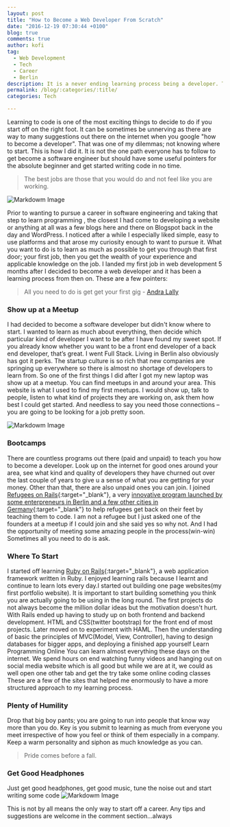 ```yaml
---
layout: post
title: "How to Become a Web Developer From Scratch"
date: "2016-12-19 07:30:44 +0100"
blog: true
comments: true
author: kofi
tag:
  - Web Development
  - Tech
  - Career
  - Berlin
description: It is a never ending learning process being a developer. The challenge for most people like myself was where to start. These are a few pointers that COULD help out.
permalink: /blog/:categories/:title/
categories: Tech

---
```

Learning to code is one of the most exciting things to decide to do if you start off on the right foot. It can be sometimes be unnerving as there are way to many suggestions out there on the internet when you google "how to become a developer". That was one of my dilemmas; not knowing where to start. This is how I did it. It is not the one path everyone has to follow to get become a software engineer but should have some useful pointers for the absolute beginner and get started writing code in no time.
<blockquote> The best jobs are those that you would do and not feel like you are working.</blockquote>

![Markdowm Image](https://media.giphy.com/media/13HgwGsXF0aiGY/giphy.gif)

Prior to wanting to pursue a career in software engineering and taking that step to learn programming , the closest I had come to developing a website or anything at all was a few blogs here and there on Blogspot back in the day and WordPress. I noticed after a while I especially liked simple, easy to use platforms and that arose my curiosity enough to want to pursue it. What you want to do is to learn as much as possible to get you through that first door; your first job, then you get the wealth of your experience and applicable knowledge on the job. I landed my first job in web development 5 months after I decided to become a web developer and it has been a learning process from then on. These are a few pointers:
<blockquote> All you need to do is get get your first gig - <a href="https://andralally.wordpress.com/" target="_blank">Andra Lally</a> </blockquote>

### Show up at a Meetup
I had decided to become a software developer but didn't know where to start. I wanted to learn as much about everything, then decide which particular kind of developer I want to be after I have found my sweet spot.  If you already know whether you want to be a front end developer of a back end developer, that’s great. I went Full Stack. Living in Berlin also obviously has got it perks. The startup culture is so rich that new companies are springing up everywhere so there is almost no shortage of developers to learn from. So one of the first things I did after I got my new laptop was show up at a meetup. You can find meetups in and around your area. This website is what I used to find my first meetups. I would show up, talk to people, listen to what kind of projects they are working on, ask them how best I could get started. And needless to say you need those connections – you are going to be looking for a job pretty soon.


![Markdowm Image](https://media.giphy.com/media/mK5m72AQLd0VG/giphy.gif)


### Bootcamps
There are countless programs out there (paid and unpaid)  to teach you how to become a developer. Look up on the internet for good ones around your area, see what kind and quality of developers they have churned out over the last couple of years to give u a sense of what you are getting for your money. Other than that, there are also unpaid ones you can join. I joined [Refugees on Rails](http://refugeesonrails.org){:target="_blank"}, a very [innovative program launched by some enterpreneurs in Berlin and a few other cities in Germany](http://mashable.com/2015/10/14/entrepreneurs-launch-coding-school-for-refugees-in-germany/#s1rDBBgMkEqG){:target="_blank"} to help refugees get back on their feet by teaching them to code. I am not a refugee but I just asked one of the founders at a meetup if I could join and she said yes so why not. And I had the opportunity of meeting some amazing people in the process(win-win) Sometimes all you need to do is ask.

### Where To Start
I started off learning [Ruby on Rails](http://rubyonrails.org/){:target="_blank"}, a web application framework written in Ruby. I enjoyed learning rails because I learnt and continue to learn lots every day.I started out building one page websites(my first portfolio website). It is important to start building something you think you are actually going to be using in the long round. The first projects do not always become the million dollar ideas but the motivation doesn't hurt. With Rails ended up having to study up on both frontend and backend development. HTML and CSS(twitter bootstrap) for the front end of most projects. Later moved on to experiment with HAML. Then the understanding of basic the principles of  MVC(Model, View, Controller), having to design databases for bigger apps, and deploying a finished app yourself
Learn Programming Online
You can learn almost everything these days on the internet. We spend hours on end watching funny videos and hanging out on social media website which is all good but while we are at it, we could as well open one other tab and get the try take some online coding classes  These are a few of the sites that helped me enormously to have a more structured approach to my learning process.

### Plenty of Humility
Drop that big boy pants; you are going to run into people that know way more than you do. Key is you submit to learning as much from everyone you meet irrespective of how you feel or think of them especially in a company. Keep a warm personality and siphon as much knowledge as you can.

<blockquote> Pride comes before a fall. </blockquote>

### Get Good Headphones
Just get good headphones, get good music, tune the noise out and start writing some code
![Markdowm Image](https://media.giphy.com/media/10sXZJrscV94aY/giphy.gif)

This is not by all means the only way to start off a career. Any tips and suggestions are welcome in the comment section...always
